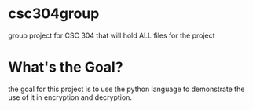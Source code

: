 # csc304group
group project for CSC 304 that will hold ALL files for the project

# What's the Goal?
the goal for this project is to use the python language
to demonstrate the use of it in encryption and decryption.
